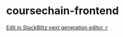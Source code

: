 # coursechain-frontend

[Edit in StackBlitz next generation editor ⚡️](https://stackblitz.com/~/github.com/in-th3-l00p/coursechain-frontend)